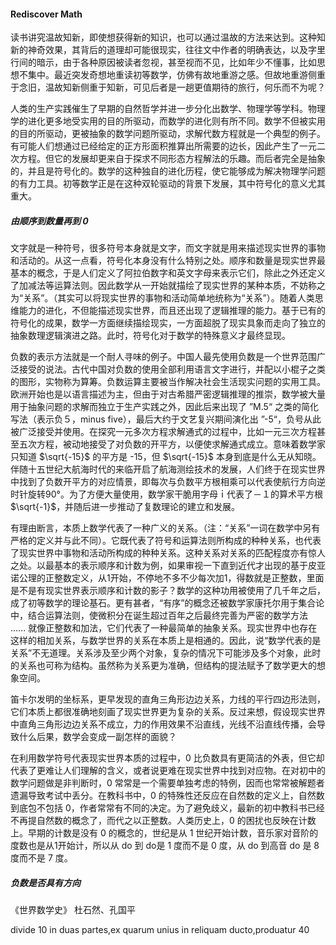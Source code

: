 #### Rediscover Math

读书讲究温故知新，即使想获得新的知识，也可以通过温故的方法来达到。这种知新的神奇效果，其背后的道理却可能很现实，往往文中作者的明确表达，以及字里行间的暗示，由于各种原因被读者忽视，甚至视而不见，比如年少不懂事，比如思想不集中。最近突发奇想地重读初等数学，仿佛有故地重游之感。但故地重游侧重于念旧，温故知新侧重于知新，可见后者是一趟更值期待的旅行，何乐而不为呢？

人类的生产实践催生了早期的自然哲学并进一步分化出数学、物理学等学科。物理学的进化更多地受实用的目的所驱动，而数学的进化则有所不同。数学不但被实用的目的所驱动，更被抽象的数学问题所驱动，求解代数方程就是一个典型的例子。有可能人们想通过已经给定的正方形面积推算出所需要的边长，因此产生了一元二次方程。但它的发展却更来自于探求不同形态方程解法的乐趣。而后者完全是抽象的，并且是符号化的。数学的这种独自的进化历程，使它能够成为解决物理学问题的有力工具。初等数学正是在这种双轮驱动的背景下发展，其中符号化的意义尤其重大。

##### 由顺序到数量再到 0

文字就是一种符号，很多符号本身就是文字，而文字就是用来描述现实世界的事物和活动的。从这一点看，符号化本身没有什么特别之处。顺序和数量是现实世界最基本的概念，于是人们定义了阿拉伯数字和英文字母来表示它们，除此之外还定义了加减法等运算法则。因此数学从一开始就描绘了现实世界的某种本质，不妨称之为“关系”。（其实可以将现实世界的事物和活动简单地统称为“关系”）。随着人类思维能力的进化，不但能描述现实世界，而且还出现了逻辑推理的能力。基于已有的符号化的成果，数学一方面继续描绘现实，一方面超脱了现实具象而走向了独立的抽象数理逻辑演进之路。此时，符号化对于数学的特殊意义才最终显现。

负数的表示方法就是一个耐人寻味的例子。中国人最先使用负数是一个世界范围广泛接受的说法。古代中国对负数的使用全部利用语言文字进行，并配以小棍子之类的图形，实物称为算筹。负数运算主要被当作解决社会生活现实问题的实用工具。欧洲开始也是以语言描述为主，但由于对古希腊严密逻辑推理的推崇，数学被大量用于抽象问题的求解而独立于生产实践之外，因此后来出现了 ”M.5“ 之类的简化写法（表示负５，minus five），最后大约于文艺复兴期间演化出 ”-5“，负号从此被广泛接受并使用。在探究一元多次方程求解通式的过程中，比如一元三次方程甚至五次方程，被动地接受了对负数的开平方，以便使求解通式成立。意味着数学家只知道 $\sqrt{-15}$ 的平方是 -15，但 $\sqrt{-15}$ 本身到底是什么无从知晓。伴随十五世纪大航海时代的来临开启了航海测绘技术的发展，人们终于在现实世界中找到了负数开平方的对应情景，即每次与负数平方根相乘可以代表使航行方向逆时针旋转90°。为了方便大量使用，数学家干脆用字母ｉ代表了－１的算术平方根 $\sqrt{-1}$，并随后进一步推动了复数理论的建立和发展。

有理由断言，本质上数学代表了一种广义的关系。（注：“关系”一词在数学中另有严格的定义并与此不同）。它既代表了符号和运算法则所构成的种种关系，也代表了现实世界中事物和活动所构成的种种关系。这种关系对关系的匹配程度亦有惊人之处。以最基本的表示顺序和计数为例，如果审视一下直到近代才出现的基于皮亚诺公理的正整数定义，从1开始，不停地不多不少每次加1，得数就是正整数，里面是不是有现实世界表示顺序和计数的影子？数学的这种功用被使用了几千年之后，成了初等数学的理论基石。更有甚者，“有序”的概念还被数学家康托尔用于集合论中，结合运算法则，使微积分在诞生超过百年之后最终完善为严密的数学方法 $......$ 就像正整数和加法，它们代表了一种最简单的抽象关系。现实世界中也存在这样的相加关系，与数学世界的关系在本质上是相通的。因此，说“数学代表的是关系”不无道理。关系涉及至少两个对象，复杂的情况下可能涉及多个对象，此时的关系也可称为结构。虽然称为关系更为准确，但结构的提法赋予了数学更大的想象空间。

笛卡尔发明的坐标系，更早发现的直角三角形边边关系，力线的平行四边形法则，它们本质上都很准确地刻画了现实世界更为复杂的关系。反过来想，假设现实世界中直角三角形边边关系不成立，力的作用效果不沿直线，光线不沿直线传播，会导致什么后果，数学会变成一副怎样的面貌？

在利用数学符号代表现实世界本质的过程中，0 比负数具有更简洁的外表，但它却代表了更难让人们理解的含义，或者说更难在现实世界中找到对应物。在对初中的数学问题做是非判断时，0 常常是一个需要单独考虑的特例，因而也常常被解题者遗漏导致考试中丢分。在教科书中，0 的特殊性还反应在自然数的定义上，自然数到底包不包括 0，作者常常有不同的决定。为了避免歧义，最新的初中教科书已经不再提自然数的概念了，而代之以正整数。人类历史上，0 的困扰也反映在计数上。早期的计数是没有 0 的概念的，世纪是从 1 世纪开始计数，音乐家对音阶的度数也是从1开始计，所以从 do 到 do是 1 度而不是 0 度，从 do 到高音 do 是 8 度而不是 7 度。

##### 负数是否具有方向



《世界数学史》 杜石然、孔国平

divide 10 in duas partes,ex quarum unius in reliquam ducto,produatur 40





